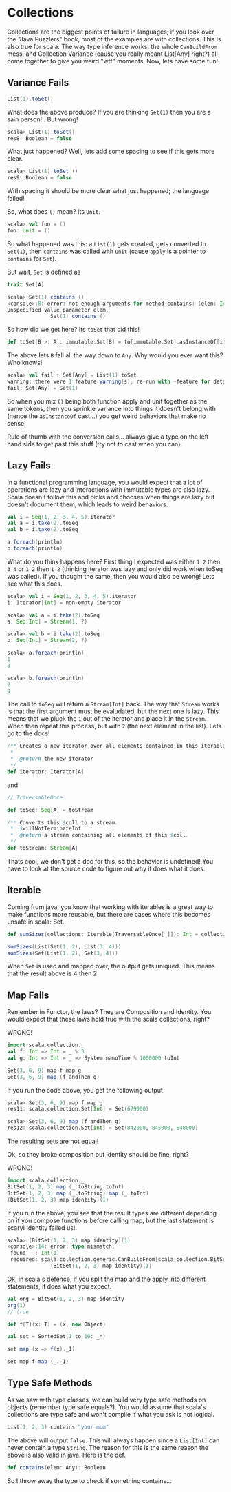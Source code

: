 # Collections

Collections are the biggest points of failure in languages; if you look over the "Java Puzzlers" book, most of the examples are with collections.  This is also true for scala.  The way type inference works, the whole `CanBuildFrom` mess, and Collection Variance (cause you really meant List[Any] right?) all come together to give you weird "wtf" moments.  Now, lets have some fun!

## Variance Fails

```scala
List(1).toSet()
```

What does the above produce?  If you are thinking `Set(1)` then you are a sain person!.. But wrong!

```scala
scala> List(1).toSet()
res8: Boolean = false
```

What just happened?  Well, lets add some spacing to see if this gets more clear.

```scala
scala> List(1) toSet ()
res9: Boolean = false
```

With spacing it should be more clear what just happened; the language failed!

So, what does `()` mean?  Its `Unit`.

```scala
scala> val foo = ()
foo: Unit = ()
```

So what happened was this: a `List(1)` gets created, gets converted to `Set(1)`, then `contains` was called with `Unit` (cause `apply` is a pointer to `contains` for `Set`).

But wait, `Set` is defined as

```scala
trait Set[A]

scala> Set(1) contains ()
<console>:8: error: not enough arguments for method contains: (elem: Int)Boolean.
Unspecified value parameter elem.
              Set(1) contains ()
```

So how did we get here?  Its `toSet` that did this!

```scala
def toSet[B >: A]: immutable.Set[B] = to[immutable.Set].asInstanceOf[immutable.Set[B]]
```

The above lets `B` fall all the way down to `Any`.  Why would you ever want this?  Who knows!

```scala
scala> val fail : Set[Any] = List(1) toSet
warning: there were 1 feature warning(s); re-run with -feature for details
fail: Set[Any] = Set(1)
```

So when you mix `()` being both function apply and unit together as the same tokens, then you sprinkle variance into things it doesn't belong with (hence the `asInstanceOf` cast...) you get weird behaviors that make no sense!

Rule of thumb with the conversion calls... always give a type on the left hand side to get past this stuff (try not to cast when you can).

## Lazy Fails

In a functional programming language, you would expect that a lot of operations are lazy and interactions with immutable types are also lazy.  Scala doesn't follow this and picks and chooses when things are lazy but doesn't document them, which leads to weird behaviors.

```scala
val i = Seq(1, 2, 3, 4, 5).iterator
val a = i.take(2).toSeq
val b = i.take(2).toSeq

a.foreach(println)
b.foreach(println)
```

What do you think happens here?  First thing I expected was either `1 2` then `3 4` or `1 2` then `1 2` (thinking iterator was lazy and only did work when toSeq was called).  If you thought the same, then you would also be wrong!  Lets see what this does.

```scala
scala> val i = Seq(1, 2, 3, 4, 5).iterator
i: Iterator[Int] = non-empty iterator

scala> val a = i.take(2).toSeq
a: Seq[Int] = Stream(1, ?)

scala> val b = i.take(2).toSeq
b: Seq[Int] = Stream(2, ?)

scala> a.foreach(println)
1
3

scala> b.foreach(println)
2
4
```

The call to `toSeq` will return a `Stream[Int]` back.  The way that `Stream` works is that the first argument must be evaludated, but the next one is lazy.  This means that we pluck the `1` out of the iterator and place it in the `Stream`.  When then repeat this process, but with `2` (the next element in the list).  Lets go to the docs!

```scala
/** Creates a new iterator over all elements contained in this iterable object.
 *
 *  @return the new iterator
 */
def iterator: Iterator[A]
```

and

```scala
// TraversableOnce

def toSeq: Seq[A] = toStream

/** Converts this $coll to a stream.
 *  $willNotTerminateInf
 *  @return a stream containing all elements of this $coll.
 */
def toStream: Stream[A]
```

Thats cool, we don't get a doc for this, so the behavior is undefined!  You have to look at the source code to figure out why it does what it does.

## Iterable

Coming from java, you know that working with iterables is a great way to make functions more reusable, but there are cases where this becomes unsafe in scala: Set.

```scala
def sumSizes(collections: Iterable[TraversableOnce[_]]): Int = collections.map(_.size).sum

sumSizes(List(Set(1, 2), List(3, 4)))
sumSizes(Set(List(1, 2), Set(3, 4)))
```

When `Set` is used and mapped over, the output gets uniqued.  This means that the result above is 4 then 2.

## Map Fails

Remember in Functor, the laws?  They are Composition and Identity.  You would expect that these laws hold true with the scala collections, right?

WRONG!

```scala
import scala.collection._
val f: Int => Int = _ % 3
val g: Int => Int = _ => System.nanoTime % 1000000 toInt

Set(3, 6, 9) map f map g
Set(3, 6, 9) map (f andThen g)
```

If you run the code above, you get the following output

```scala
scala> Set(3, 6, 9) map f map g
res11: scala.collection.Set[Int] = Set(679000)

scala> Set(3, 6, 9) map (f andThen g)
res12: scala.collection.Set[Int] = Set(842000, 845000, 848000)
```

The resulting sets are not equal!

Ok, so they broke composition but identity should be fine, right?

WRONG!

```scala
import scala.collection._
BitSet(1, 2, 3) map (_.toString.toInt)
BitSet(1, 2, 3) map (_.toString) map (_.toInt)
(BitSet(1, 2, 3) map identity)(1)
```

If you run the above, you see that the result types are different depending on if you compose functions before calling map, but the last statement is scary!  Identity failed us!

```scala
scala> (BitSet(1, 2, 3) map identity)(1)
<console>:14: error: type mismatch;
 found   : Int(1)
 required: scala.collection.generic.CanBuildFrom[scala.collection.BitSet,Int,?]
              (BitSet(1, 2, 3) map identity)(1)
```

Ok, in scala's defence, if you split the map and the apply into different statements, it does what you expect.

```scala
val org = BitSet(1, 2, 3) map identity
org(1)
// true
```


```scala
def f[T](x: T) = (x, new Object)

val set = SortedSet(1 to 10: _*)

set map (x => f(x)._1)

set map f map (_._1)
```

## Type Safe Methods

As we saw with type classes, we can build very type safe methods on objects (remember type safe equals?).  You would assume that scala's collections are type safe and won't compile if what you ask is not logical.

```scala
List(1, 2, 3) contains "your mom"
```

The above will output `false`.  This will always happen since a `List[Int]` can never contain a type `String`.  The reason for this is the same reason the above is also valid in java.  Here is the def.

```scala
def contains(elem: Any): Boolean
```

So I throw away the type to check if something contains...
